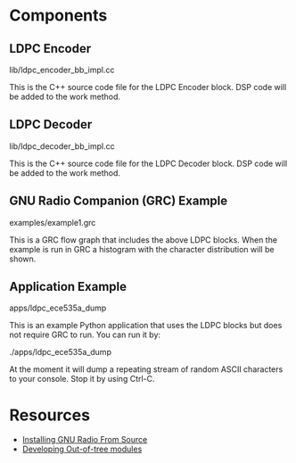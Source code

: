 Components
==========

LDPC Encoder
------------

lib/ldpc_encoder_bb_impl.cc

This is the C++ source code file for the LDPC Encoder block. DSP code will be added to the work method.

LDPC Decoder
------------

lib/ldpc_decoder_bb_impl.cc

This is the C++ source code file for the LDPC Decoder block. DSP code will be added to the work method.

GNU Radio Companion (GRC) Example
---------------------------------

examples/example1.grc

This is a GRC flow graph that includes the above LDPC blocks. When the example is run in GRC a histogram with the character distribution will be shown.

Application Example
-------------------

apps/ldpc_ece535a_dump

This is an example Python application that uses the LDPC blocks but does not require GRC to run. You can run it by:

./apps/ldpc_ece535a_dump

At the moment it will dump a repeating stream of random ASCII characters to your console. Stop it by using Ctrl-C.

Resources
=========
* [Installing GNU Radio From Source](http://gnuradio.org/redmine/projects/gnuradio/wiki/InstallingGRFromSource)
* [Developing Out-of-tree modules](http://gnuradio.org/redmine/projects/gnuradio/wiki/OutOfTreeModules)
